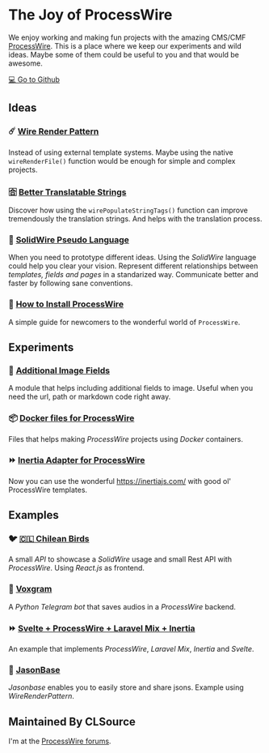 # The Joy of ProcessWire

We enjoy working and making fun projects with the amazing CMS/CMF [ProcessWire](https://processwire.com).
This is a place where we keep our experiments and wild ideas.
Maybe some of them could be useful to you and that would be awesome.

[💻 Go to Github](https://github.com/joyofpw)

## Ideas

### ☄️ [Wire Render Pattern](https://github.com/joyofpw/wire-render-pattern) 

Instead of using external template systems. 
Maybe using the native `wireRenderFile()` function 
would be enough for simple and complex projects.

### 🈴 [Better Translatable Strings](https://github.com/joyofpw/better-translatable-strings)

Discover how using the `wirePopulateStringTags()` function can improve tremendously the translation strings.
And helps with the translation process.

### 🚎 [SolidWire Pseudo Language](https://github.com/joyofpw/solidwire)

When you need to prototype different ideas.
Using the *SolidWire* language could help you clear your vision. 
Represent different relationships between *templates, fields and pages*
in a standarized way. Communicate better and faster by following sane conventions.

### 🏁 [How to Install ProcessWire](https://github.com/joyofpw/how-to-install-processwire)

A simple guide for newcomers to the wonderful world of `ProcessWire`.

## Experiments

### 🔖 [Additional Image Fields](https://github.com/joyofpw/imagefield-additional-fields)

A module that helps including additional fields to image. Useful when you need the url, 
path or markdown code right away.

### 📦 [Docker files for ProcessWire](https://github.com/joyofpw/docker)

Files that helps making *ProcessWire* projects using *Docker* containers.

### ⏩ [Inertia Adapter for ProcessWire](https://github.com/joyofpw/inertia)

Now you can use the wonderful https://inertiajs.com/ with good ol' ProcessWire templates.

## Examples

### 🐦 [🇨🇱 Chilean Birds](https://github.com/joyofpw/chileanbirds-api)

A small _API_ to showcase a _SolidWire_ usage and small Rest API with _ProcessWire_.
Using _React.js_ as frontend.

### 🤖 [Voxgram](https://github.com/joyofpw/voxgram)

A _Python Telegram bot_ that saves audios in a _ProcessWire_ backend.

### ⏩ [Svelte + ProcessWire + Laravel Mix + Inertia](https://github.com/joyofpw/inertia-svelte-mix-pw)

An example that implements _ProcessWire_, _Laravel Mix_, _Inertia_ and _Svelte_.

### 🏤 [JasonBase](https://github.com/joyofpw/jasonbase)

_Jasonbase_ enables you to easily store and share jsons. Example using _WireRenderPattern_.

## Maintained By CLSource
I'm at the [ProcessWire forums](https://processwire.com/talk/profile/2127-clsource/).
